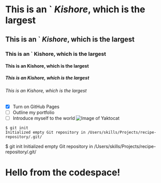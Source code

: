 # This is an ` *Kishore*, which is the largest
## This is an ` *Kishore*, which is the largest
### This is an ` Kishore, which is the largest
#### This is an  Kishore, which is the largest
##### This is an  Kishore, which is the largest
###### This is an  Kishore, which is the largest
- [X] Turn on GitHub Pages
- [ ] Outline my portfolio
- [ ] Introduce myself to the world
![Image of Yaktocat](https://octodex.github.com/images/yaktocat.png)
```
$ git init
Initialized empty Git repository in /Users/skills/Projects/recipe-repository/.git/
```
$ git init
Initialized empty Git repository in /Users/skills/Projects/recipe-repository/.git/
<h1>Hello from the codespace!</h1>
